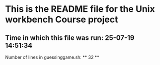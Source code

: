 # This is the README file for the Unix workbench Course project
## Time in which this file was run: 25-07-19 14:51:34 
Number of lines in guessinggame.sh: ** 32 **
